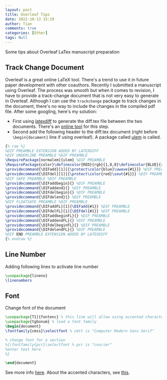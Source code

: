 ```yaml
---
layout: post
title: Overleaf Tips
date: 2022-10-13 15:19
author: Tian
comments: true
categories: [Other]
tags: Null
---
```

Some tips about Overleaf LaTex manuscript preparation

## Track Change Document
Overleaf is a great online LaTeX tool. There's a trend to use it in future paper development with other coauthors. Recently I submitted a manuscript using Overleaf. The process was smooth but when it comes to revision, I have to provide a track-change document that is not very easy to generate in Overleaf. Although I can use the `trackchange` package to track changes in the document, there's no way to include the changes in the compiled pdf file. After some googling, here's my solution:
- First using [latexdiff](http://www.ctan.org/pkg/latexdiff) to generate the diff.tex file between the two documents. There's an [online tool](https://3142.nl/latex-diff/) for this step.
- Second add the following header to the diff.tex document (right before `\begin{document}` line if using overleaf). A package called [ulem](https://ctan.org/pkg/ulem) is called.

```latex 
{% raw %}
%DIF PREAMBLE EXTENSION ADDED BY LATEXDIFF
%DIF UNDERLINE PREAMBLE %DIF PREAMBLE
\RequirePackage[normalem]{ulem} %DIF PREAMBLE
\RequirePackage{color}\definecolor{RED}{rgb}{1,0,0}\definecolor{BLUE}{rgb}{0,0,1} %DIF PREAMBLE
\providecommand{\DIFadd}[1]{{\protect\color{blue}\uwave{#1}}} %DIF PREAMBLE
\providecommand{\DIFdel}[1]{{\protect\color{red}\sout{#1}}} %DIF PREAMBLE
%DIF SAFE PREAMBLE %DIF PREAMBLE
\providecommand{\DIFaddbegin}{} %DIF PREAMBLE
\providecommand{\DIFaddend}{} %DIF PREAMBLE
\providecommand{\DIFdelbegin}{} %DIF PREAMBLE
\providecommand{\DIFdelend}{} %DIF PREAMBLE
%DIF FLOATSAFE PREAMBLE %DIF PREAMBLE
\providecommand{\DIFaddFL}[1]{\DIFadd{#1}} %DIF PREAMBLE
\providecommand{\DIFdelFL}[1]{\DIFdel{#1}} %DIF PREAMBLE
\providecommand{\DIFaddbeginFL}{} %DIF PREAMBLE
\providecommand{\DIFaddendFL}{} %DIF PREAMBLE
\providecommand{\DIFdelbeginFL}{} %DIF PREAMBLE
\providecommand{\DIFdelendFL}{} %DIF PREAMBLE
%DIF END PREAMBLE EXTENSION ADDED BY LATEXDIFF
{% endraw %}
```

## Line Number
Adding following lines to activate line number
```latex
\usepackage{lineno}
\linenumbers
```

## Font
Change font of the document
```latex
\usepackage[T1]{fontenc} % this line will allow using accented characters as individual glyphs
\usepackage{tgbonum} % load a font family
\begin{document}
\fontfamily{cmss}\selectfont % cmtt is "Computer Modern Sans Serif"

% change font for a section
%{\fontfamily{pcr}\selectfont % pcr is "courier"
%enter text here
%}

\end{document}
```
See more info [here](https://www.overleaf.com/learn/latex/Font_typefaces#Changing_the_default_document_fonts). About the accented characters, see [this](https://tex.stackexchange.com/a/677/283616).